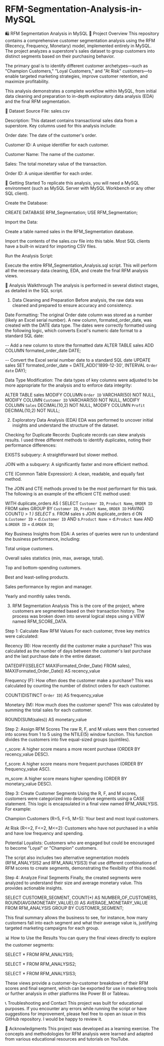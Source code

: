 # RFM-Segmentation-Analysis-in-MySQL

🛍️ RFM Segmentation Analysis in MySQL
📖 Project Overview
This repository contains a comprehensive customer segmentation analysis using the RFM (Recency, Frequency, Monetary) model, implemented entirely in MySQL. The project analyzes a superstore's sales dataset to group customers into distinct segments based on their purchasing behavior.

The primary goal is to identify different customer archetypes—such as "Champion Customers," "Loyal Customers," and "At Risk" customers—to enable targeted marketing strategies, improve customer retention, and maximize profitability.

This analysis demonstrates a complete workflow within MySQL, from initial data cleaning and preparation to in-depth exploratory data analysis (EDA) and the final RFM segmentation.

💾 Dataset
Source File: sales.csv

Description: This dataset contains transactional sales data from a superstore. Key columns used for this analysis include:

Order date: The date of the customer's order.

Customer ID: A unique identifier for each customer.

Customer Name: The name of the customer.

Sales: The total monetary value of the transaction.

Order ID: A unique identifier for each order.

🚀 Getting Started
To replicate this analysis, you will need a MySQL environment (such as MySQL Server with MySQL Workbench or any other SQL client).

Create the Database:

CREATE DATABASE RFM_Segmentation;
USE RFM_Segmentation;

Import the Data:

Create a table named sales in the RFM_Segmentation database.

Import the contents of the sales.csv file into this table. Most SQL clients have a built-in wizard for importing CSV files.

Run the Analysis Script:

Execute the entire RFM_Segmentation_Analysis.sql script. This will perform all the necessary data cleaning, EDA, and create the final RFM analysis views.

🔬 Analysis Walkthrough
The analysis is performed in several distinct stages, as detailed in the SQL script.

1. Data Cleaning and Preparation
Before analysis, the raw data was cleaned and prepared to ensure accuracy and consistency.

Date Formatting: The original Order date column was stored as a number (likely an Excel serial number). A new column, formated_order_date, was created with the DATE data type. The dates were correctly formatted using the following logic, which converts Excel's numeric date format to a standard SQL date:

-- Add a new column to store the formatted date
ALTER TABLE sales ADD COLUMN formated_order_date DATE;

-- Convert the Excel serial number date to a standard SQL date
UPDATE sales
SET formated_order_date = DATE_ADD('1899-12-30', INTERVAL `Order date` DAY);

Data Type Modification: The data types of key columns were adjusted to be more appropriate for the analysis and to enforce data integrity:

ALTER TABLE sales
MODIFY COLUMN `Order ID` VARCHAR(50) NOT NULL,
MODIFY COLUMN `Customer ID` VARCHAR(50) NOT NULL,
MODIFY COLUMN `Sales` DECIMAL(10,2) NOT NULL,
MODIFY COLUMN `Profit` DECIMAL(10,2) NOT NULL;

2. Exploratory Data Analysis (EDA)
EDA was performed to uncover initial insights and understand the structure of the dataset.

Checking for Duplicate Records: Duplicate records can skew analysis results. I used three different methods to identify duplicates, noting their performance differences:

EXISTS subquery: A straightforward but slower method.

JOIN with a subquery: A significantly faster and more efficient method.

CTE (Common Table Expression): A clean, readable, and equally fast method.

The JOIN and CTE methods proved to be the most performant for this task. The following is an example of the efficient CTE method used:

WITH duplicate_orders AS (
    SELECT `Customer ID`, `Product Name`, `ORDER ID`
    FROM sales
    GROUP BY `Customer ID`, `Product Name`, `ORDER ID`
    HAVING COUNT(*) > 1
)
SELECT s.*
FROM sales s
JOIN duplicate_orders d
ON s.`Customer ID` = d.`Customer ID`
   AND s.`Product Name` = d.`Product Name`
   AND s.`ORDER ID` = d.`ORDER ID`;

Key Business Insights from EDA: A series of queries were run to understand the business performance, including:

Total unique customers.

Overall sales statistics (min, max, average, total).

Top and bottom-spending customers.

Best and least-selling products.

Sales performance by region and manager.

Yearly and monthly sales trends.

3. RFM Segmentation Analysis
This is the core of the project, where customers are segmented based on their transaction history. The process was broken down into several logical steps using a VIEW named RFM_SCORE_DATA.

Step 1: Calculate Raw RFM Values
For each customer, three key metrics were calculated:

Recency (R): How recently did the customer make a purchase? This was calculated as the number of days between the customer's last purchase and the last purchase date in the entire dataset.

DATEDIFF((SELECT MAX(Formated_Order_Date) FROM sales), MAX(Formated_Order_Date)) AS recency_value

Frequency (F): How often does the customer make a purchase? This was calculated by counting the number of distinct orders for each customer.

COUNT(DISTINCT `Order ID`) AS frequency_value

Monetary (M): How much does the customer spend? This was calculated by summing the total sales for each customer.

ROUND(SUM(sales)) AS monetary_value

Step 2: Assign RFM Scores
The raw R, F, and M values were then converted into scores from 1 to 5 using the NTILE(5) window function. This function divides the customers into five equal-sized groups (quintiles).

r_score: A higher score means a more recent purchase (ORDER BY recency_value DESC).

f_score: A higher score means more frequent purchases (ORDER BY frequency_value ASC).

m_score: A higher score means higher spending (ORDER BY monetary_value DESC).

Step 3: Create Customer Segments
Using the R, F, and M scores, customers were categorized into descriptive segments using a CASE statement. This logic is encapsulated in a final view named RFM_ANALYSIS. For example:

Champion Customers (R=5, F=5, M=5): Your best and most loyal customers.

At Risk (R<=2, F<=2, M<=2): Customers who have not purchased in a while and have low frequency and spending.

Potential Loyalists: Customers who are engaged but could be encouraged to become "Loyal" or "Champion" customers.

The script also includes two alternative segmentation models (RFM_ANALYSIS2 and RFM_ANALYSIS3) that use different combinations of RFM scores to create segments, demonstrating the flexibility of this model.

Step 4: Analyze Final Segments
Finally, the created segments were analyzed to understand their size and average monetary value. This provides actionable insights.

SELECT
    CUSTOMER_SEGMENT,
    COUNT(*) AS NUMBER_OF_CUSTOMERS,
    ROUND(AVG(MONETARY_VALUE),0) AS AVERAGE_MONETARY_VALUE
FROM RFM_ANALYSIS
GROUP BY CUSTOMER_SEGMENT;

This final summary allows the business to see, for instance, how many customers fall into each segment and what their average value is, justifying targeted marketing campaigns for each group.

📊 How to Use the Results
You can query the final views directly to explore the customer segments:

SELECT * FROM RFM_ANALYSIS;

SELECT * FROM RFM_ANALYSIS2;

SELECT * FROM RFM_ANALYSIS3;

These views provide a customer-by-customer breakdown of their RFM scores and final segment, which can be exported for use in marketing tools or further analysis in other platforms like Power BI or Tableau.

📞 Troubleshooting and Contact
This project was built for educational purposes. If you encounter any errors while running the script or have suggestions for improvement, please feel free to open an issue in this GitHub repository. I would be happy to review it.

🙏 Acknowledgments
This project was developed as a learning exercise. The concepts and methodologies for RFM analysis were learned and adapted from various educational resources and tutorials on YouTube.
